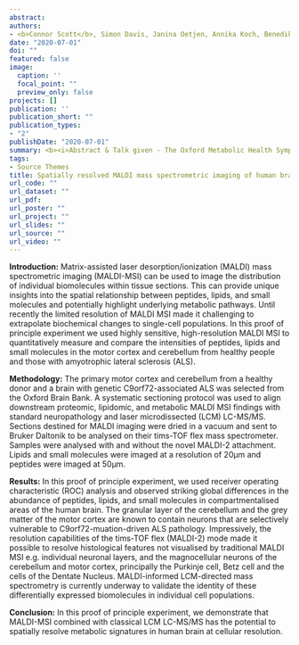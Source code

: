 ```yaml
---
abstract: 
authors:
- <b>Connor Scott</b>, Simon Davis, Janina Oetjen, Annika Koch, Benedikt Kessler, Roman Fischer, Olaf Ansorge
date: "2020-07-01"
doi: ""
featured: false
image:
  caption: ''
  focal_point: ""
  preview_only: false
projects: []
publication: ''
publication_short: ""
publication_types:
- "2"
publishDate: "2020-07-01"
summary: <b><i>Abstract & Talk given - The Oxford Metabolic Health Symposium 2020, 30th June – 3rd July 2020.</b></i>
tags:
- Source Themes
title: Spatially resolved MALDI mass spectrometric imaging of human brain tissue for metabolites, lipids, and peptides - proof of principle
url_code: ""
url_dataset: ""
url_pdf: 
url_poster: ""
url_project: ""
url_slides: ""
url_source: ""
url_video: ""
---
```



<b>Introduction:</b> Matrix-assisted laser desorption/ionization (MALDI) mass spectrometric imaging (MALDI-MSI) can be used to image the distribution of individual biomolecules within tissue sections. This can provide unique insights into the spatial relationship between peptides, lipids, and small molecules and potentially highlight underlying metabolic pathways. Until recently the limited resolution of MALDI MSI made it challenging to extrapolate biochemical changes to single-cell populations. In this proof of principle experiment we used highly sensitive, high-resolution MALDI MSI to quantitatively measure and compare the intensities of peptides, lipids and small molecules in the motor cortex and cerebellum from healthy people and those with amyotrophic lateral sclerosis (ALS).

<b>Methodology:</b> The primary motor cortex and cerebellum from a healthy donor and a brain with genetic C9orf72-associated ALS was selected from the Oxford Brain Bank. A systematic sectioning protocol was used to align downstream proteomic, lipidomic, and metabolic MALDI MSI findings with standard neuropathology and laser microdissected (LCM) LC-MS/MS. Sections destined for MALDI imaging were dried in a vacuum and sent to Bruker Daltonik to be analysed on their tims-TOF flex mass spectrometer. Samples were analysed with and without the novel MALDI-2 attachment. Lipids and small molecules were imaged at a resolution of 20µm and peptides were imaged at 50µm.

<b>Results:</b> In this proof of principle experiment, we used receiver operating characteristic (ROC) analysis and observed striking global differences in the abundance of peptides, lipids, and small molecules in compartmentalised areas of the human brain. The granular layer of the cerebellum and the grey matter of the motor cortex are known to contain neurons that are selectively vulnerable to C9orf72-muation-driven ALS pathology. Impressively, the resolution capabilities of the tims-TOF flex (MALDI-2) mode made it possible to resolve histological features not visualised by traditional MALDI MSI e.g. individual neuronal layers, and the magnocellular neurons of the cerebellum and motor cortex, principally the Purkinje cell, Betz cell and the cells of the Dentate Nucleus.  MALDI-informed LCM-directed mass spectrometry is currently underway to validate the identity of these differentially expressed biomolecules in individual cell populations.

<b>Conclusion:</b> In this proof of principle experiment, we demonstrate that MALDI-MSI combined with classical LCM LC-MS/MS has the potential to spatially resolve metabolic signatures in human brain at cellular resolution.